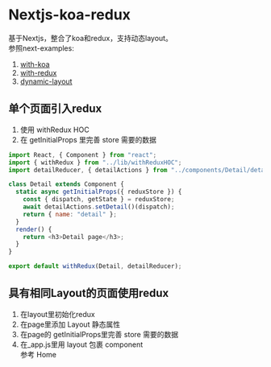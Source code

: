 # Nextjs-koa-redux

基于Nextjs，整合了koa和redux，支持动态layout。  
参照next-examples:
1. [with-koa](https://github.com/zeit/next.js/tree/master/examples/custom-server-koa)
2. [with-redux](https://github.com/zeit/next.js/tree/master/examples/with-redux)
3. [dynamic-layout](https://github.com/zeit/next.js/tree/master/examples/with-dynamic-app-layout)  

## 单个页面引入redux
1. 使用 withRedux HOC
2. 在 getInitialProps 里完善 store 需要的数据
```js
import React, { Component } from "react";
import { withRedux } from "../lib/withReduxHOC";
import detailReducer, { detailActions } from "../components/Detail/detailRedux";

class Detail extends Component {
  static async getInitialProps({ reduxStore }) {
    const { dispatch, getState } = reduxStore;
    await detailActions.setDetail()(dispatch);
    return { name: "detail" };
  }
  render() {
    return <h3>Detail page</h3>;
  }
}

export default withRedux(Detail, detailReducer);

```

## 具有相同Layout的页面使用redux
1. 在layout里初始化redux
2. 在page里添加 Layout 静态属性
3. 在page的 getInitialProps里完善 store 需要的数据
4. 在_app.js里用 layout 包裹 component  
参考 Home